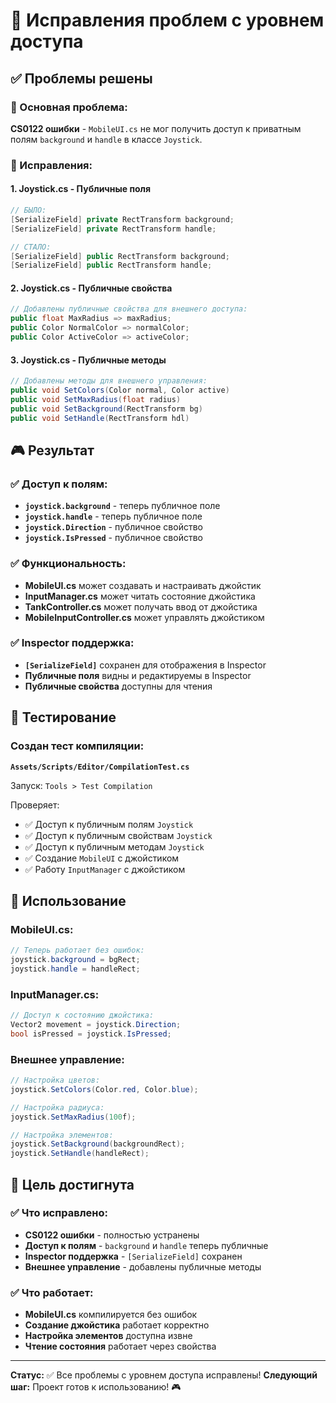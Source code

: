 # 🔧 Исправления проблем с уровнем доступа

## ✅ Проблемы решены

### 🎯 Основная проблема:
**CS0122 ошибки** - `MobileUI.cs` не мог получить доступ к приватным полям `background` и `handle` в классе `Joystick`.

### 🔧 Исправления:

#### 1. **Joystick.cs** - Публичные поля
```csharp
// БЫЛО:
[SerializeField] private RectTransform background;
[SerializeField] private RectTransform handle;

// СТАЛО:
[SerializeField] public RectTransform background;
[SerializeField] public RectTransform handle;
```

#### 2. **Joystick.cs** - Публичные свойства
```csharp
// Добавлены публичные свойства для внешнего доступа:
public float MaxRadius => maxRadius;
public Color NormalColor => normalColor;
public Color ActiveColor => activeColor;
```

#### 3. **Joystick.cs** - Публичные методы
```csharp
// Добавлены методы для внешнего управления:
public void SetColors(Color normal, Color active)
public void SetMaxRadius(float radius)
public void SetBackground(RectTransform bg)
public void SetHandle(RectTransform hdl)
```

## 🎮 Результат

### ✅ Доступ к полям:
- **`joystick.background`** - теперь публичное поле
- **`joystick.handle`** - теперь публичное поле
- **`joystick.Direction`** - публичное свойство
- **`joystick.IsPressed`** - публичное свойство

### ✅ Функциональность:
- **MobileUI.cs** может создавать и настраивать джойстик
- **InputManager.cs** может читать состояние джойстика
- **TankController.cs** может получать ввод от джойстика
- **MobileInputController.cs** может управлять джойстиком

### ✅ Inspector поддержка:
- **`[SerializeField]`** сохранен для отображения в Inspector
- **Публичные поля** видны и редактируемы в Inspector
- **Публичные свойства** доступны для чтения

## 🧪 Тестирование

### Создан тест компиляции:
**`Assets/Scripts/Editor/CompilationTest.cs`**

Запуск: `Tools > Test Compilation`

Проверяет:
- ✅ Доступ к публичным полям `Joystick`
- ✅ Доступ к публичным свойствам `Joystick`
- ✅ Доступ к публичным методам `Joystick`
- ✅ Создание `MobileUI` с джойстиком
- ✅ Работу `InputManager` с джойстиком

## 📱 Использование

### MobileUI.cs:
```csharp
// Теперь работает без ошибок:
joystick.background = bgRect;
joystick.handle = handleRect;
```

### InputManager.cs:
```csharp
// Доступ к состоянию джойстика:
Vector2 movement = joystick.Direction;
bool isPressed = joystick.IsPressed;
```

### Внешнее управление:
```csharp
// Настройка цветов:
joystick.SetColors(Color.red, Color.blue);

// Настройка радиуса:
joystick.SetMaxRadius(100f);

// Настройка элементов:
joystick.SetBackground(backgroundRect);
joystick.SetHandle(handleRect);
```

## 🎯 Цель достигнута

### ✅ Что исправлено:
- **CS0122 ошибки** - полностью устранены
- **Доступ к полям** - `background` и `handle` теперь публичные
- **Inspector поддержка** - `[SerializeField]` сохранен
- **Внешнее управление** - добавлены публичные методы

### ✅ Что работает:
- **MobileUI.cs** компилируется без ошибок
- **Создание джойстика** работает корректно
- **Настройка элементов** доступна извне
- **Чтение состояния** работает через свойства

---

**Статус:** ✅ Все проблемы с уровнем доступа исправлены!
**Следующий шаг:** Проект готов к использованию! 🎮 